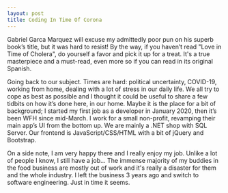```yaml
---
layout: post
title: Coding In Time Of Corona
---
```


Gabriel Garca Marquez will excuse my admittedly poor pun on his superb book’s title, but it was hard to resist! By the way, if you haven’t read "Love in Time of Cholera", do yourself a favor and pick it up for a treat. It's a true masterpiece and a must-read, even more so if you can read in its original Spanish.

Going back to our subject. Times are hard: political uncertainty, COVID-19, working from home, dealing with a lot of stress in our daily life. We all try to cope as best as possible and I thought it could be useful to share a few tidbits on how it’s done here, in our home. Maybe it is the place for a bit of background; I started my first job as a developer in January 2020, then it’s been WFH since mid-March. I work for a small non-profit, revamping their main app’s UI from the bottom up. We are mainly a .NET shop with SQL Server. Our frontend is JavaScript/CSS/HTML with a bit of jQuery and Bootstrap.

On a side note, I am very happy there and I really enjoy my job. Unlike a lot of people I know, I still have a job... The immense majority of my buddies in the food business are mostly out of work and it's really a disaster for them and the whole industry. I left the business 3 years ago and switch to software engineering. Just in time it seems.
